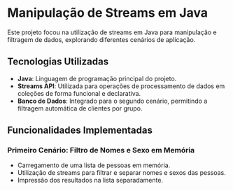 # Manipulação de Streams em Java

Este projeto focou na utilização de streams em Java para manipulação e filtragem de dados, explorando diferentes cenários de aplicação.

## Tecnologias Utilizadas

- **Java**: Linguagem de programação principal do projeto.
- **Streams API**: Utilizada para operações de processamento de dados em coleções de forma funcional e declarativa.
- **Banco de Dados**: Integrado para o segundo cenário, permitindo a filtragem automática de clientes por grupo.

## Funcionalidades Implementadas

### Primeiro Cenário: Filtro de Nomes e Sexo em Memória

- Carregamento de uma lista de pessoas em memória.
- Utilização de streams para filtrar e separar nomes e sexos das pessoas.
- Impressão dos resultados na lista separadamente.
